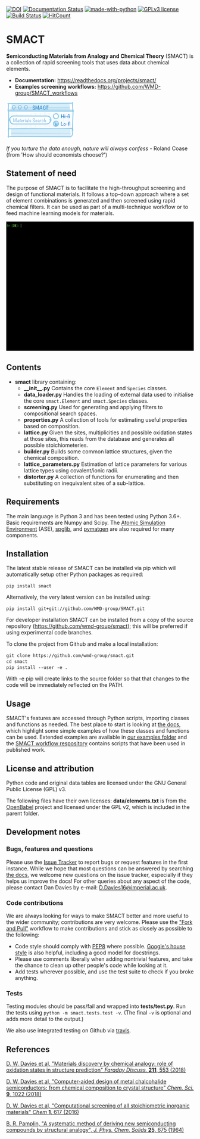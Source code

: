 [![DOI](https://zenodo.org/badge/14117740.svg)](https://zenodo.org/badge/latestdoi/14117740)
[![Documentation Status](https://readthedocs.org/projects/smact/badge/?version=latest)](http://smact.readthedocs.org/en/latest/?badge=latest)
[![made-with-python](https://img.shields.io/badge/Made%20with-Python-1f425f.svg)](https://www.python.org/)
[![GPLv3 license](https://img.shields.io/badge/License-GPLv3-blue.svg)](http://perso.crans.org/besson/LICENSE.html)
[![Build Status](https://travis-ci.org/WMD-group/SMACT.svg?branch=master)](https://travis-ci.org/WMD-group/SMACT)
[![HitCount](http://hits.dwyl.io/wmd-group/smact.svg)](http://hits.dwyl.io/wmd-group/smact)

SMACT
=====

**Semiconducting Materials from Analogy and Chemical Theory** (SMACT) is a collection of rapid screening tools that uses data about chemical elements.

- **Documentation:** https://readthedocs.org/projects/smact/
- **Examples screening workflows:** https://github.com/WMD-group/SMACT_workflows


![](SMACT.png)

*If you torture the data enough, nature will always confess* - Roland Coase (from 'How should economists choose?')

Statement of need
--------
The purpose of SMACT is to facilitate the high-throughput screening and design of functional materials. It follows a top-down approach where a set of element combinations is generated and then screened using rapid chemical filters. It can be used as part of a multi-technique workflow or to feed machine learning models for materials.



![](smact_simple.gif)

Contents
--------

* **smact** library containing:
  * **\_\_init\_\_.py** Contains the core `Element` and `Species` classes.
  *  **data_loader.py** Handles the loading of external data used to initialise the core `smact.Element` and `smact.Species` classes.
  *  **screening.py** Used for generating and applying filters to compositional search spaces.
  *  **properties.py** A collection of tools for estimating useful properties based on composition.
  * **lattice.py** Given the sites, multiplicities and possible oxidation states
    at those sites, this reads from the database and generates all possible
    stoichiometeries.
  * **builder.py** Builds some common lattice structures, given the chemical
    composition.
  * **lattice_parameters.py** Estimation of lattice parameters for various lattice types using covalent/ionic radii.
  * **distorter.py** A collection of functions for enumerating and then
    substituting on inequivalent sites of a sub-lattice.

Requirements
------------

The main language is Python 3 and has been tested using Python 3.6+.
Basic requirements are Numpy and Scipy.
The [Atomic Simulation Environment](https://wiki.fysik.dtu.dk/ase) (ASE),  [spglib](http://atztogo.github.io/spglib), and [pymatgen](www.pymatgen.org) are also required for many components.

Installation
------------
The latest stable release of SMACT can be installed via pip which will automatically setup other Python packages as required:

    pip install smact  

Alternatively, the very latest version can be installed using:

    pip install git+git://github.com/WMD-group/SMACT.git

For developer installation SMACT can be installed from a copy of the source
repository (https://github.com/wmd-group/smact); this will be preferred if using experimental code branches.

To clone the project from Github and make a local installation:

    git clone https://github.com/wmd-group/smact.git
    cd smact
    pip install --user -e .

With -e pip will create links to the source folder so that that changes
to the code will be immediately reflected on the PATH.

Usage
-----

SMACT's features are accessed through Python scripts, importing classes and functions as needed.
The best place to start is looking at [the docs](https://smact.readthedocs.io/en/latest/), which highlight some simple examples of how these classes and functions can be used.
Extended examples are available in [our examples folder](https://github.com/WMD-group/SMACT/tree/master/examples) and the [SMACT workflow respository](https://github.com/WMD-group/SMACT_workflows) contains scripts that have been used in published work. 

License and attribution
-----------------------

Python code and original data tables are licensed under the GNU General Public License (GPL) v3.

The following files have their own licenses: **data/elements.txt** is from the [OpenBabel](http://openbabel.sourceforge.net) project and licensed under the GPL v2, which is included in the parent folder.

Development notes
-----------------

### Bugs, features and questions
Please use the [Issue Tracker](https://github.com/WMD-group/smact/issues) to report bugs or request features in the first instance. While we hope that most questions can be answered by searching [the docs](https://smact.readthedocs.io/en/latest/), we welcome new questions on the issue tracker, especially if they helps us improve the docs! For other queries about any aspect of the code, please contact Dan Davies by e-mail: D.Davies16@imperial.ac.uk. 
### Code contributions
We are always looking for ways to make SMACT better and more useful to the wider community; contributions are very welcome. Please use the ["Fork and Pull"](https://guides.github.com/activities/forking/) workflow to make contributions and stick as closely as possible to the following:

- Code style should comply with [PEP8](http://www.python.org/dev/peps/pep-0008) where possible. [Google's house style](https://google.github.io/styleguide/pyguide.html)
is also helpful, including a good model for docstrings.
- Please use comments liberally when adding nontrivial features, and take the chance to clean up other people's code while looking at it.
- Add tests wherever possible, and use the test suite to check if you broke anything.

### Tests
Testing modules should be pass/fail and wrapped into **tests/test.py**.
Run the tests using `python -m smact.tests.test -v`.
(The final `-v` is optional and adds more detail to the output.)

We also use integrated testing on Github via [travis](https://travis-ci.org).

References
----------

[D. W. Davies et al,
"Materials discovery by chemical analogy: role of oxidation states in structure prediction" *Faraday Discuss.* **211**, 553 (2018)](https://pubs.rsc.org/en/Content/ArticleLanding/2018/FD/C8FD00032H)

[D. W. Davies et al,
"Computer-aided design of metal chalcohalide semiconductors: from chemical composition to crystal structure" *Chem. Sci.* **9**, 1022 (2018)](http://www.cell.com/chem/abstract/S2451-9294(16)30155-3)

[D. W. Davies et al,
"Computational screening of all stoichiometric inorganic materials" *Chem* **1**, 617 (2016)](http://www.cell.com/chem/abstract/S2451-9294(16)30155-3)

[B. R. Pamplin, "A systematic method of deriving new semiconducting
compounds by structural analogy", *J. Phys. Chem. Solids*
**25**, 675 (1964)](http://www.sciencedirect.com/science/article/pii/0022369764901763)
